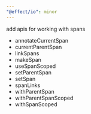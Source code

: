 ```yaml
---
"@effect/io": minor
---
```


add apis for working with spans

- annotateCurrentSpan
- currentParentSpan
- linkSpans
- makeSpan
- useSpanScoped
- setParentSpan
- setSpan
- spanLinks
- withParentSpan
- withParentSpanScoped
- withSpanScoped
